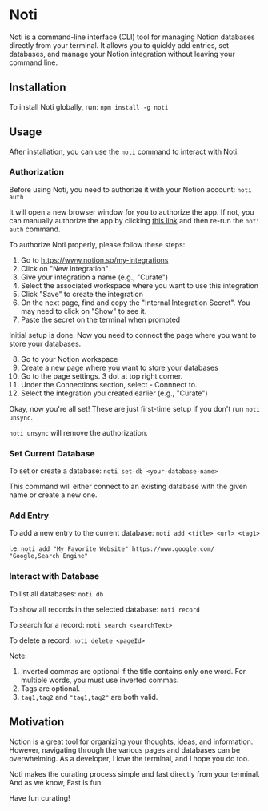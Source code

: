 # Noti

Noti is a command-line interface (CLI) tool for managing Notion databases directly from your terminal. It allows you to quickly add entries, set databases, and manage your Notion integration without leaving your command line.

## Installation

To install Noti globally, run: `npm install -g noti`

## Usage

After installation, you can use the `noti` command to interact with Noti.

### Authorization

Before using Noti, you need to authorize it with your Notion account: `noti auth`

It will open a new browser window for you to authorize the app. If not, you can manually authorize the app by clicking [this link](https://www.notion.so/my-integrations) and then re-run the `noti auth` command.

To authorize Noti properly, please follow these steps:

1. Go to https://www.notion.so/my-integrations
2. Click on "New integration"
3. Give your integration a name (e.g., "Curate")
4. Select the associated workspace where you want to use this integration
5. Click "Save" to create the integration
6. On the next page, find and copy the "Internal Integration Secret". You may need to click on "Show" to see it.
7. Paste the secret on the terminal when prompted

Initial setup is done. Now you need to connect the page where you want to store your databases.

8. Go to your Notion workspace
9. Create a new page where you want to store your databases
10. Go to the page settings. 3 dot at top right corner.
11. Under the Connections section, select - Connnect to.
12. Select the integration you created earlier (e.g., "Curate")

Okay, now you're all set! These are just first-time setup if you don't run `noti unsync`.

`noti unsync` will remove the authorization.

### Set Current Database

To set or create a database: `noti set-db <your-database-name>`

This command will either connect to an existing database with the given name or create a new one.

### Add Entry

To add a new entry to the current database: `noti add <title> <url> <tag1>`

i.e. `noti add "My Favorite Website" https://www.google.com/ "Google,Search Engine"`

### Interact with Database

To list all databases: `noti db`

To show all records in the selected database: `noti record`

To search for a record: `noti search <searchText>`

To delete a record: `noti delete <pageId>`

Note:

1. Inverted commas are optional if the title contains only one word. For multiple words, you must use inverted commas.
2. Tags are optional.
3. `tag1,tag2` and `"tag1,tag2"` are both valid.

## Motivation

Notion is a great tool for organizing your thoughts, ideas, and information.
However, navigating through the various pages and databases can be overwhelming. As a developer, I love the terminal, and I hope you do too.

Noti makes the curating process simple and fast directly from your terminal. And as we know, Fast is fun.

Have fun curating!
